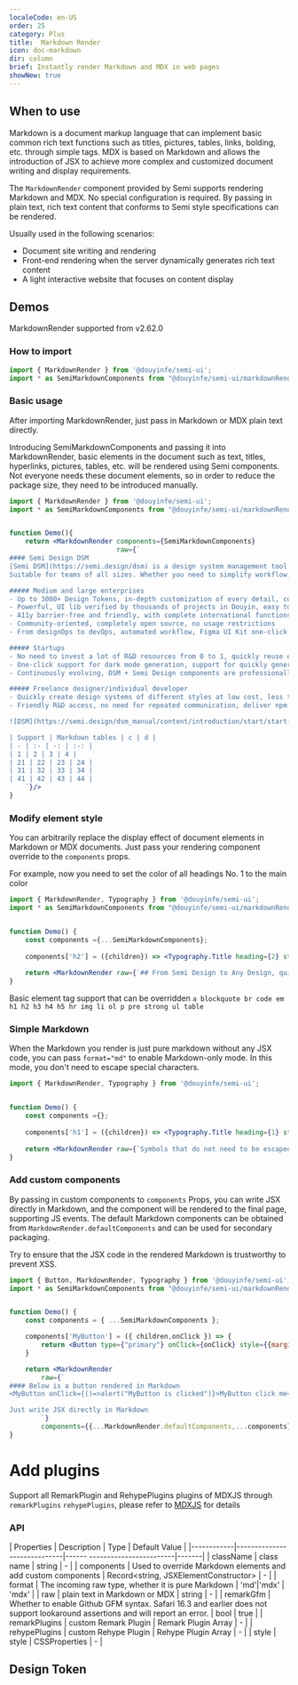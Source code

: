 ```yaml
---
localeCode: en-US
order: 25
category: Plus
title:  Markdown Render
icon: doc-markdown
dir: column
brief: Instantly render Markdown and MDX in web pages
showNew: true
---
```


## When to use

Markdown is a document markup language that can implement basic common rich text functions such as titles, pictures, tables, links, bolding, etc. through simple tags.
MDX is based on Markdown and allows the introduction of JSX to achieve more complex and customized document writing and display requirements.

The `MarkdownRender` component provided by Semi supports rendering Markdown and MDX. No special configuration is required. By passing in plain text, rich text content that conforms to Semi style specifications can be rendered.


Usually used in the following scenarios:
- Document site writing and rendering
- Front-end rendering when the server dynamically generates rich text content
- A light interactive website that focuses on content display


## Demos

MarkdownRender supported from v2.62.0

### How to import

```jsx
import { MarkdownRender } from '@douyinfe/semi-ui';
import * as SemiMarkdownComponents from "@douyinfe/semi-ui/markdownRender/components"
```



### Basic usage
After importing MarkdownRender, just pass in Markdown or MDX plain text directly.

Introducing SemiMarkdownComponents and passing it into MarkdownRender, basic elements in the document such as text, titles, hyperlinks, pictures, tables, etc. will be rendered using Semi components. Not everyone needs these document elements, so in order to reduce the package size, they need to be introduced manually.

```jsx live=true dir="column"
import { MarkdownRender } from '@douyinfe/semi-ui';
import * as SemiMarkdownComponents from "@douyinfe/semi-ui/markdownRender/components"


function Demo(){
    return <MarkdownRender components={SemiMarkdownComponents}
                           raw={`
#### Semi Design DSM
[Semi DSM](https://semi.design/dsm) is a design system management tool provided by Semi Design. It supports global and component-level style customization and keeps synchronization between Figma and front-end code.
Suitable for teams of all sizes. Whether you need to simplify workflow, improve team collaboration, or increase productivity, we have features suitable for you.

##### Medium and large enterprises
- Up to 3000+ Design Tokens, in-depth customization of every detail, color, shadow, margin, rounded corners, dynamic effects, rendering structure can be customized freely, say goodbye to ~~CSS hard coding~~
- Powerful, UI lib verified by thousands of projects in Douyin, easy to deal with various complex scenarios
- A11y barrier-free and friendly, with complete international functions
- Community-oriented, completely open source, no usage restrictions
- From designOps to devOps, automated workflow, Figma UI Kit one-click brush into the theme, generate Style Guideline, develop a line of npm code configuration access

##### Startups
- No need to invest a lot of R&D resources from 0 to 1, quickly reuse excellent solutions from the open source community, and quickly customize a design system with brand characteristics at low cost.
- One-click support for dark mode generation, support for quickly generating a color system containing 320 full color levels and compatible with dark/light modes based on brand colors, and support dynamic switching
- Continuously evolving, DSM + Semi Design components are professionally maintained by the <u>TikTok front-end architecture team</u>, and have been stable for more than five years, and are trustworthy

##### Freelance designer/individual developer
- Quickly create design systems of different styles at low cost, less time, faster delivery
- Friendly R&D access, no need for repeated communication, deliver npm package products, and complete code access with one click

![DSM](https://semi.design/dsm_manual/content/introduction/start/start-intro.png)

| Support | Markdown tables | c | d |
| - | :- | -: | :-: |
| 1 | 2 | 3 | 4 |
| 21 | 22 | 23 | 24 |
| 31 | 32 | 33 | 34 |
| 41 | 42 | 43 | 44 |
    `}/>
}

```

### Modify element style

You can arbitrarily replace the display effect of document elements in Markdown or MDX documents. Just pass your rendering component override to the `components` props.

For example, now you need to set the color of all headings No. 1 to the main color

```jsx live=true dir="column"
import { MarkdownRender, Typography } from '@douyinfe/semi-ui';
import * as SemiMarkdownComponents from "@douyinfe/semi-ui/markdownRender/components"


function Demo() {
    const components ={...SemiMarkdownComponents};
    
    components['h2'] = ({children}) => <Typography.Title heading={2} style={{color:"var(--semi-color-primary)"}}>{children}</Typography.Title>
    
    return <MarkdownRender raw={`## From Semi Design to Any Design, quickly define your design system and apply it in design drafts and codes`} components={components} />
}


```

Basic element tag support that can be overridden `a blockquote br code em h1 h2 h3 h4 h5 hr img li ol p pre strong ul table`

### Simple Markdown
When the Markdown you render is just pure markdown without any JSX code, you can pass `format="md"` to enable Markdown-only mode. In this mode, you don't need to escape special characters.


```jsx live=true
import { MarkdownRender, Typography } from '@douyinfe/semi-ui';


function Demo() {
    const components ={};
    
    components['h1'] = ({children}) => <Typography.Title heading={1} style={{color:"var(--semi-color-primary)"}}>{children}</Typography.Title>
    
    return <MarkdownRender raw={`Symbols that do not need to be escaped{}<> ...`} format="md" components={components} />
}

```

### Add custom components

By passing in custom components to `components` Props, you can write JSX directly in Markdown, and the component will be rendered to the final page, supporting JS events.
The default Markdown components can be obtained from `MarkdownRender.defaultComponents` and can be used for secondary packaging.

<Notice type="primary" title="Note">
   <div>Try to ensure that the JSX code in the rendered Markdown is trustworthy to prevent XSS. </div>
</Notice>


```jsx live=true
import { Button, MarkdownRender, Typography } from '@douyinfe/semi-ui';
import * as SemiMarkdownComponents from "@douyinfe/semi-ui/markdownRender/components"


function Demo() {
    const components = { ...SemiMarkdownComponents };

    components['MyButton'] = ({ children,onClick }) => {
        return <Button type={"primary"} onClick={onClick} style={{marginBottom:"12px"}}> {children} </Button>
    }

    return <MarkdownRender 
        raw={`
#### Below is a button rendered in Markdown
<MyButton onClick={()=>alert("MyButton is clicked")}>MyButton click me</MyButton>

Just write JSX directly in Markdown
        `}
        components={{...MarkdownRender.defaultComponents,...components}} />
}


```

# Add plugins

Support all RemarkPlugin and RehypePlugins plugins of MDXJS through `remarkPlugins` `rehypePlugins`, please refer to [MDXJS](https://mdxjs.com/docs/extending-mdx/) for details


### API

| Properties | Description | Type | Default Value |
|------------|-----------------------------|------ ------------------------|-------|
| className | class name | string | - |
| components | Used to override Markdown elements and add custom components | Record<string, JSXElementConstructor> | - |
| format | The incoming raw type, whether it is pure Markdown | 'md'\|'mdx' | 'mdx' |
| raw | plain text in Markdown or MDX | string | - |
| remarkGfm | Whether to enable Github GFM syntax. Safari 16.3 and earlier does not support lookaround assertions and will report an error. | bool | true |
| remarkPlugins | custom Remark Plugin          | Remark Plugin Array                | - |
| rehypePlugins | custom Rehype Plugin          | Rehype Plugin Array               | - |
| style | style | CSSProperties | - |

## Design Token

<DesignToken/>

